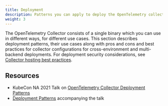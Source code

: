 ```yaml
---
title: Deployment
description: Patterns you can apply to deploy the OpenTelemetry collector
weight: 3
---
```


The OpenTelemetry Collector consists of a single binary which you can use in
different ways, for different use cases. This section describes deployment
patterns, their use cases along with pros and cons and best practices for
collector configurations for cross-environment and multi-backend deployments.
For deployment security considerations, see [Collector hosting best
practices][security].

## Resources

- KubeCon NA 2021 Talk on [OpenTelemetry Collector Deployment
  Patterns][y-patterns]
- [Deployment Patterns][gh-patterns] accompanying the talk

[security]: /docs/security/hosting-best-practices/
[gh-patterns]:
  https://github.com/jpkrohling/opentelemetry-collector-deployment-patterns/
[y-patterns]: https://www.youtube.com/watch?v=WhRrwSHDBFs
